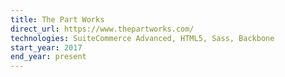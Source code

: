 ```yaml
---
title: The Part Works
direct_url: https://www.thepartworks.com/
technologies: SuiteCommerce Advanced, HTML5, Sass, Backbone
start_year: 2017
end_year: present
---
```

